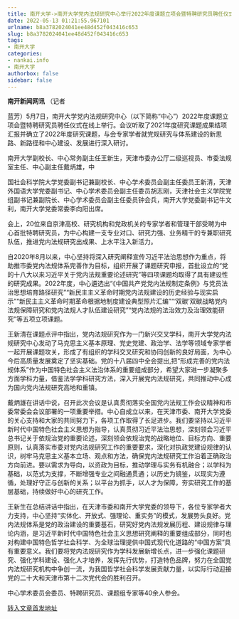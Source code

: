 ```yaml
---
title: 南开大学->南开大学党内法规研究中心举行2022年度课题立项会暨特聘研究员聘任仪式 | nankai.info
date: 2022-05-13 01:21:55.967101
urlname: b8a3782024041ee48d452f043416c653
slug: b8a3782024041ee48d452f043416c653
tags: 
- 南开大学
categories:
- nankai.info
- 南开大学
authorbox: false
sidebar: false
---
```

**南开新闻网讯** （记者

蓝芳）5月7日，南开大学党内法规研究中心（以下简称“中心”）2022年度课题立项会暨特聘研究员聘任仪式在线上举行。会议听取了2021年度研究课题成果结项汇报并确立了2022年度研究课题，与会专家学者就党规研究与体系建设的新思路、新路径和中心建设、发展进行深入研讨。

南开大学副校长、中心常务副主任王新生，天津市委办公厅二级巡视员、市委法规室主任、中心副主任戴炳雄，中
<!--more-->
国社会科学院大学党委副书记兼副校长、中心学术委员会副主任委员王新清，天津外国语大学党委副书记、中心学术委员会副主任委员胡志刚，天津社会主义学院党组副书记兼副院长、中心学术委员会副主任委员钟会兵，南开大学党委副书记牛文利，南开大学党委常委李向阳出席。

会上，20位来自京津高校、研究机构和党政机关的专家学者和管理干部受聘为中心首批特聘研究员，为中心构建一支专业对口、研究力强、业务精干的专兼职研究队伍，推进党内法规研究出成果、上水平注入新活力。

自2020年8月以来，中心坚持将深入研究阐释宣传习近平法治思想作为重点，将助推市委党内法规体系完善作为目标，组织开展了课题研究申报，首批设立的“党的十八大以来习近平关于党内法规重要论述研究”等四项课题均取得了具有建设性的研究成果。2022年度，中心遴选出“《中国共产党党内法规制定条例》与党员法治思想培育路径研究”“新民主主义革命时期党内法规建设的历史经验与现实启示”“新民主主义革命时期革命根据地制度建设典型照片汇编”“‘双碳’双碳战略党内法规保障研究和党内法规人才队伍建设研究”“党内法规的法治效力及治理效能研究”等五项立项课题。

王新清在课题点评中指出，党内法规研究作为一门新兴交叉学科，南开大学党内法规研究中心发动了马克思主义基本原理、党史党建、政治学、法学等领域专家学者一起开展课题攻关，形成了有组织的学科交叉研究和协同创新的良好局面，为中心今后高质量发展奠定了坚实基础。党的十八届四中全会提出,把“形成完善的党内法规体系”作为中国特色社会主义法治体系的重要组成部分，希望大家进一步凝聚多方面学科力量，借鉴法学学科研究方法，深入开展党内法规研究，共同推动中心成为国内党内法规研究高地和重镇。

戴炳雄在讲话中说，召开此次会议是认真贯彻落实全国党内法规工作会议精神和市委常委会会议部署的一项重要举措。中心自成立以来，在天津市委、南开大学党委的关心支持和大家的共同努力下，各项工作取得了长足进步。我们要坚持以习近平新时代中国特色社会主义思想为指导，认真贯彻习近平法治思想，深刻领会习近平总书记关于依规治党的重要论述，深刻领会依规治党的战略地位、目标方向、重要原则，认真落实市委对党内法规研究工作的重要要求，深化对执政党建设规律的认识，树牢马克思主义基本立场、观点和方法，确保党内法规研究工作沿着正确政治方向前进。要以需求为导向，以资政为目标，推动学理与实务有机融合；以学科为基础，以范式为支撑，不断增强专业之间融通贯通；以历史为镜鉴，以现实为遵循，处理好守正与创新的关系；以平台为抓手，以人才为保障，夯实研究工作的基层基础，持续做好中心的研究工作。

王新生在总结讲话中指出，在天津市委和南开大学党委的领导下，各位专家学者大力支持，中心坚持“实体化、开放式、强理论、重实务”的模式，发展势头良好。党内法规体系是党的政治建设的重要基石，研究好党内法规发展历程、建设规律与理论内涵，是习近平新时代中国特色社会主义思想研究阐释的重要组成部分，同时也对构建中国特色哲学社会科学、为全球治理提供中国式现代化道路的“中国方案”具有重要意义。我们要将党内法规研究作为学科发展新增长点，进一步强化课题研究、强化学科建设、强化人才培养，发挥先行优势，打造特色品牌，努力在全国党内法规研究机构中争创一流，为我国哲学社会科学发展贡献力量，以实际行动迎接党的二十大和天津市第十二次党代会的胜利召开。

中心学术委员会委员、特聘研究员、课题组专家等40余人参会。



[转入文章首发地址](http://news.nankai.edu.cn/ywsd/system/2022/05/09/030051213.shtml)